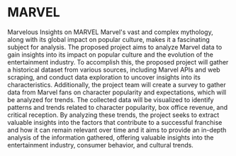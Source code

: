 # MARVEL
Marvelous Insights on MARVEL
Marvel's vast and complex mythology, along with its global impact on popular culture, makes it a fascinating subject for analysis. The proposed project aims to analyze Marvel data to gain insights into its impact on popular culture and the evolution of the entertainment industry. To accomplish this, the proposed project will gather a historical dataset from various sources, including Marvel APIs and web scraping, and conduct data exploration to uncover insights into its characteristics. Additionally, the project team will create a survey to gather data from Marvel fans on character popularity and expectations, which will be analyzed for trends. The collected data will be visualized to identify patterns and trends related to character popularity, box office revenue, and critical reception. By analyzing these trends, the project seeks to extract valuable insights into the factors that contribute to a successful franchise and how it can remain relevant over time and it aims to provide an in-depth analysis of the information gathered, offering valuable insights into the entertainment industry, consumer behavior, and cultural trends.
